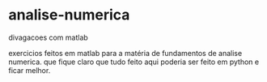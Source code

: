 # analise-numerica
divagacoes com matlab

exercicios feitos em matlab para a matéria de fundamentos de analise numerica.
que fique claro que tudo feito aqui poderia ser feito em python e ficar melhor.
